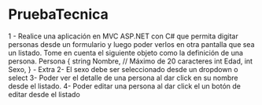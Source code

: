 # PruebaTecnica
1 - Realice una aplicación en MVC ASP.NET con C# que permita digitar personas desde un formulario y luego poder verlos en otra pantalla que sea un listado.  Tome en cuenta el siguiente objeto como la definición de una persona. Persona  {  string Nombre, // Máximo de 20 caracteres   int Edad,  int Sexo, }  - Extra  2- El sexo debe ser seleccionado desde un dropdown o select  3- Poder ver el detalle de una persona al dar click en su nombre desde el listado.   4- Poder editar una persona al dar click el un botón de editar desde el listado
